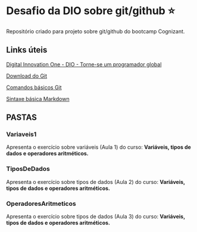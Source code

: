 # Desafio da DIO sobre git/github :star:
Repositório criado para projeto sobre git/github do bootcamp Cognizant.

## Links úteis

[Digital Innovation One - DIO - Torne-se um programador global](https://www.dio.me/sign-in)

[Download do Git](https://git-scm.com/downloads)

[Comandos básicos Git](https://comandosgit.github.io/)

[Sintaxe básica Markdown](https://www.markdownguide.org/basic-syntax/)


## PASTAS

### Variaveis1

Apresenta o exercício sobre variáveis (Aula 1) do curso: **Variáveis, tipos de dados e operadores aritméticos.**

### TiposDeDados

Apresenta o exercício sobre tipos de dados (Aula 2) do curso: **Variáveis, tipos de dados e operadores aritméticos.**

### OperadoresAritmeticos

Apresenta o exercício sobre tipos de dados (Aula 3) do curso: **Variáveis, tipos de dados e operadores aritméticos.**
